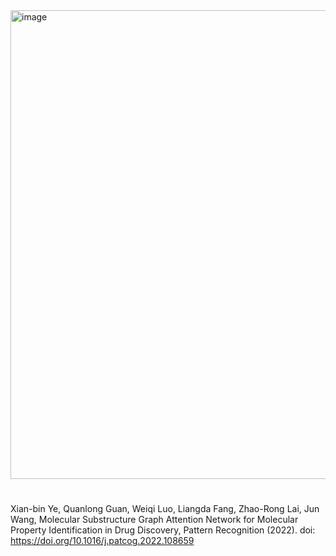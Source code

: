 <img width="750" alt="image" src="https://github.com/leaves520/MSSGAT/assets/61077887/502b0d6d-11ca-400c-9578-85393a13cb33">

# <pattern recognition>
Xian-bin Ye, Quanlong Guan, Weiqi Luo, Liangda Fang, Zhao-Rong Lai, Jun Wang, Molecular Substructure Graph Attention Network for Molecular Property Identification in
Drug Discovery, Pattern Recognition (2022). doi: https://doi.org/10.1016/j.patcog.2022.108659

